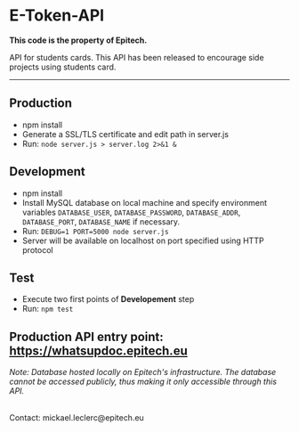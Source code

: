 # E-Token-API

**This code is the property of Epitech.**

API for students cards. This API has been released to encourage side projects using students card.

___

## Production

* npm install
* Generate a SSL/TLS certificate and edit path in server.js
* Run: ```node server.js > server.log 2>&1 &```

## Development

* npm install
* Install MySQL database on local machine and specify environment variables ```DATABASE_USER```, ```DATABASE_PASSWORD```, ```DATABASE_ADDR```, ```DATABASE_PORT```, ```DATABASE_NAME``` if necessary.
* Run: ```DEBUG=1 PORT=5000 node server.js```
* Server will be available on localhost on port specified using HTTP protocol

## Test

* Execute two first points of **Developement** step
* Run: ```npm test```

## Production API entry point: https://whatsupdoc.epitech.eu
*Note: Database hosted locally on Epitech's infrastructure. The database cannot be accessed publicly, thus making it only accessible through this API.*

<br>
Contact: mickael.leclerc@epitech.eu

